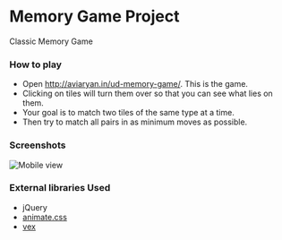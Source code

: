 # Memory Game Project

Classic Memory Game

### How to play

* Open http://aviaryan.in/ud-memory-game/. This is the game.
* Clicking on tiles will turn them over so that you can see what lies on them. 
* Your goal is to match two tiles of the same type at a time.
* Then try to match all pairs in as minimum moves as possible.

### Screenshots

![Mobile view](https://i.imgur.com/pBc6kln.png)


### External libraries Used

* jQuery
* [animate.css](https://github.com/daneden/animate.css)
* [vex](http://github.hubspot.com/vex/)
